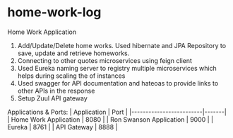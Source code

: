 # home-work-log
Home Work Application

1) Add/Update/Delete home works. Used hibernate and JPA Repository to save, update and retrieve homeworks.
2) Connecting to other quotes microservices using feign client
3) Used Eureka naming server to registry multiple microservices which helps during scaling the of instances
4) Used swagger for API documentation and hateoas to provide links to other APIs in the response
5) Setup Zuul API gateway

Applications & Ports:
| Application             | Port  |
|-------------------------|-------|
| Home Work Application   | 8080  |
| Ron Swanson Application | 9000  |
| Eureka                  | 8761  |
| API Gateway             | 8888  |
